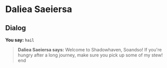 # Daliea Saeiersa


## Dialog

**You say:** `hail`



>**Daliea Saeiersa says:** Welcome to Shadowhaven, Soandso! If you're hungry after a long journey, make sure you pick up some of my stew!
end
